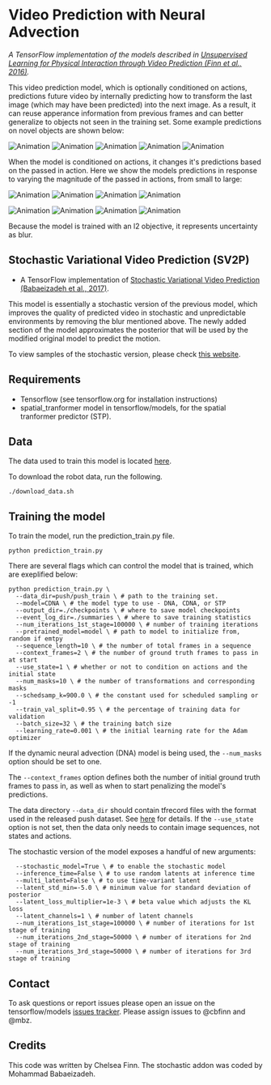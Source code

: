 # Video Prediction with Neural Advection

*A TensorFlow implementation of the models described in [Unsupervised Learning for Physical Interaction through Video Prediction (Finn et al., 2016)](https://arxiv.org/abs/1605.07157).*

This video prediction model, which is optionally conditioned on actions,
predictions future video by internally predicting how to transform the last
image (which may have been predicted) into the next image. As a result, it can
reuse apperance information from previous frames and can better generalize to
objects not seen in the training set. Some example predictions on novel objects
are shown below:

![Animation](https://storage.googleapis.com/push_gens/novelgengifs9/16_70.gif)
![Animation](https://storage.googleapis.com/push_gens/novelgengifs9/2_96.gif)
![Animation](https://storage.googleapis.com/push_gens/novelgengifs9/1_38.gif)
![Animation](https://storage.googleapis.com/push_gens/novelgengifs9/11_10.gif)
![Animation](https://storage.googleapis.com/push_gens/novelgengifs9/3_34.gif)

When the model is conditioned on actions, it changes it's predictions based on
the passed in action. Here we show the models predictions in response to varying
the magnitude of the passed in actions, from small to large:

![Animation](https://storage.googleapis.com/push_gens/webgifs/0xact_0.gif)
![Animation](https://storage.googleapis.com/push_gens/05xact_0.gif)
![Animation](https://storage.googleapis.com/push_gens/webgifs/1xact_0.gif)
![Animation](https://storage.googleapis.com/push_gens/webgifs/15xact_0.gif)

![Animation](https://storage.googleapis.com/push_gens/webgifs/0xact_17.gif)
![Animation](https://storage.googleapis.com/push_gens/webgifs/05xact_17.gif)
![Animation](https://storage.googleapis.com/push_gens/webgifs/1xact_17.gif)
![Animation](https://storage.googleapis.com/push_gens/webgifs/15xact_17.gif)


Because the model is trained with an l2 objective, it represents uncertainty as
blur.

## Stochastic Variational Video Prediction (SV2P)
* A TensorFlow implementation of [Stochastic Variational Video Prediction (Babaeizadeh et al., 2017)](https://arxiv.org/abs/1710.11252).

This model is essentially a stochastic version of the previous model, which improves
the quality of predicted video in stochastic and unpredictable environments by removing
the blur mentioned above. The newly added section of the model approximates the posterior
that will be used by the modified original model to predict the motion.

To view samples of the stochastic version, please check [this website](https://sites.google.com/site/stochasticvideoprediction/).


## Requirements
* Tensorflow (see tensorflow.org for installation instructions)
* spatial_tranformer model in tensorflow/models, for the spatial tranformer
  predictor (STP).

## Data
The data used to train this model is located
[here](https://sites.google.com/site/brainrobotdata/home/push-dataset).

To download the robot data, run the following.
```shell
./download_data.sh
```

## Training the model

To train the model, run the prediction_train.py file.
```shell
python prediction_train.py
```

There are several flags which can control the model that is trained, which are
exeplified below:
```shell
python prediction_train.py \
  --data_dir=push/push_train \ # path to the training set.
  --model=CDNA \ # the model type to use - DNA, CDNA, or STP
  --output_dir=./checkpoints \ # where to save model checkpoints
  --event_log_dir=./summaries \ # where to save training statistics
  --num_iterations_1st_stage=100000 \ # number of training iterations
  --pretrained_model=model \ # path to model to initialize from, random if emtpy
  --sequence_length=10 \ # the number of total frames in a sequence
  --context_frames=2 \ # the number of ground truth frames to pass in at start
  --use_state=1 \ # whether or not to condition on actions and the initial state
  --num_masks=10 \ # the number of transformations and corresponding masks
  --schedsamp_k=900.0 \ # the constant used for scheduled sampling or -1
  --train_val_split=0.95 \ # the percentage of training data for validation
  --batch_size=32 \ # the training batch size
  --learning_rate=0.001 \ # the initial learning rate for the Adam optimizer
```

If the dynamic neural advection (DNA) model is being used, the `--num_masks`
option should be set to one.

The `--context_frames` option defines both the number of initial ground truth
frames to pass in, as well as when to start penalizing the model's predictions.

The data directory `--data_dir` should contain tfrecord files with the format
used in the released push dataset. See
[here](https://sites.google.com/site/brainrobotdata/home/push-dataset) for
details. If the `--use_state` option is not set, then the data only needs to
contain image sequences, not states and actions.


The stochastic version of the model exposes a handful of new arguments:
```shell
  --stochastic_model=True \ # to enable the stochastic model
  --inference_time=False \ # to use random latents at inference time
  --multi_latent=False \ # to use time-variant latent
  --latent_std_min=-5.0 \ # minimum value for standard deviation of posterior
  --latent_loss_multiplier=1e-3 \ # beta value which adjusts the KL loss
  --latent_channels=1 \ # number of latent channels
  --num_iterations_1st_stage=100000 \ # number of iterations for 1st stage of training
  --num_iterations_2nd_stage=50000 \ # number of iterations for 2nd stage of training
  --num_iterations_3rd_stage=50000 \ # number of iterations for 3rd stage of training
```

## Contact

To ask questions or report issues please open an issue on the tensorflow/models
[issues tracker](https://github.com/tensorflow/models/issues).
Please assign issues to @cbfinn and @mbz.

## Credits

This code was written by Chelsea Finn.
The stochastic addon was coded by Mohammad Babaeizadeh.
